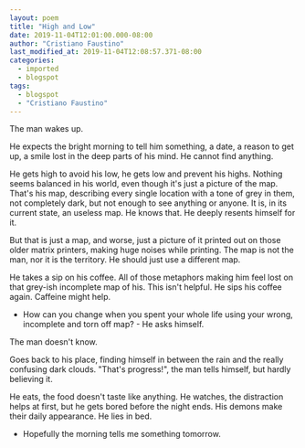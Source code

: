 ```yaml
---
layout: poem
title: "High and Low"
date: 2019-11-04T12:01:00.000-08:00
author: "Cristiano Faustino"
last_modified_at: 2019-11-04T12:08:57.371-08:00
categories:
  - imported
  - blogspot
tags:
  - blogspot
  - "Cristiano Faustino"
---
```


The man wakes up.

He expects the bright morning to tell him something, a date, a reason to get up, a smile lost in the deep parts of his mind. He cannot find anything.

He gets high to avoid his low, he gets low and prevent his highs. Nothing seems balanced in his world, even though it's just a picture of the map. That's his map, describing every single location with a tone of grey in them, not completely dark, but not enough to see anything or anyone. It is, in its current state, an useless map. He knows that. He deeply resents himself for it.

But that is just a map, and worse, just a picture of it printed out on those older matrix printers, making huge noises while printing. The map is not the man, nor it is the territory. He should just use a different map.

He takes a sip on his coffee. All of those metaphors making him feel lost on that grey-ish incomplete map of his. This isn't helpful. He sips his coffee again. Caffeine might help.

- How can you change when you spent your whole life using your wrong, incomplete and torn off map? - He asks himself.

The man doesn't know.

Goes back to his place, finding himself in between the rain and the really confusing dark clouds. "That's progress!", the man tells himself, but hardly believing it.

He eats, the food doesn't taste like anything. He watches, the distraction helps at first, but he gets bored before the night ends. His demons make their daily appearance. He lies in bed.

- Hopefully the morning tells me something tomorrow.